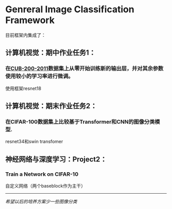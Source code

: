 # Genreral Image Classification Framework

目前框架内集成了：

## 计算机视觉：期中作业任务1：
### 在[CUB-200-2011]( https://data.caltech.edu/records/65de6-vp158)数据集上从零开始训练新的输出层，并对其余参数使用较小的学习率进行微调。
  使用框架resnet18

## 计算机视觉：期末作业任务2：
### 在CIFAR-100数据集上比较基于Transformer和CNN的图像分类模型.
  resnet34和swin transfomer
  
## 神经网络与深度学习：Project2：
### Train a Network on CIFAR-10
  自定义网络（两个baseblock作为主干）

---
*希望以后的培养方案少一些图像分类*
